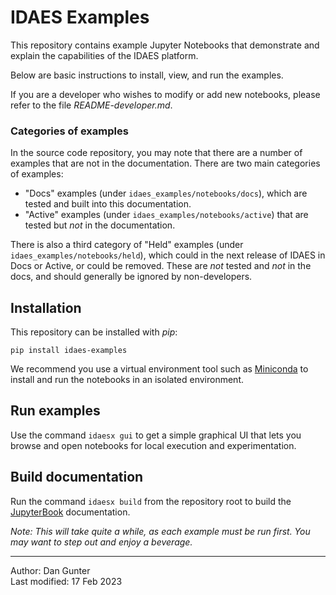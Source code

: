 # IDAES Examples

This repository contains example Jupyter Notebooks that demonstrate and  explain 
the  capabilities of the IDAES platform.

Below are basic instructions to install, view, and run the examples.

If you are a developer who wishes to modify or add new notebooks, please refer to the file *README-developer.md*.

### Categories of examples

In the source code repository, you may note that there are a number of examples that are not in the documentation.
There are two main categories of examples:

  - "Docs" examples (under `idaes_examples/notebooks/docs`), which are tested and built into this documentation.
  - "Active" examples (under `idaes_examples/notebooks/active`) that are tested but *not* in the documentation.

There is also a third category of "Held" examples (under `idaes_examples/notebooks/held`),
which could in the next release of IDAES in Docs or Active, or could be removed.
These are *not* tested and *not* in the docs, and should generally be ignored by non-developers.

## Installation

This repository can be installed with *pip*:
```shell
pip install idaes-examples
```

We recommend you use a virtual environment tool such as
[Miniconda](https://docs.conda.io/en/latest/miniconda.html)
to install and run the notebooks in an isolated environment.

## Run examples

Use the command `idaesx gui` to get a simple graphical UI that lets you 
browse and open notebooks for local execution and experimentation.

## Build documentation

Run the command `idaesx build` from the repository root to build the [JupyterBook](https://jupyterbook.org) 
documentation.


*Note: This will take quite a while, as each example must be run first.
You may want to step out and enjoy a beverage.*


----
Author: Dan Gunter  
Last modified: 17 Feb 2023